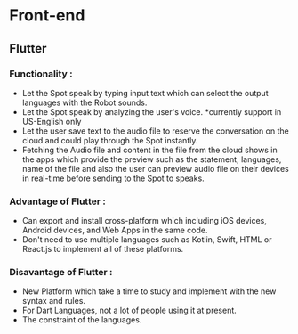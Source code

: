 # Front-end

## Flutter

### Functionality :
- Let the Spot speak by typing input text which can select the output languages with the Robot sounds.
- Let the Spot speak by analyzing the user's voice.  *currently support in US-English only
- Let the user save text to the audio file to reserve the conversation on the cloud and could play through the Spot instantly.
- Fetching the Audio file and content in the file from the cloud shows in the apps which provide the preview such as the statement, languages, name of the file and also the user can preview audio file on their devices in real-time before sending to the Spot to speaks.

### Advantage of Flutter :
- Can export and install cross-platform which including iOS devices, Android devices, and Web Apps in the same code.
- Don't need to use multiple languages such as Kotlin, Swift, HTML or React.js to implement all of these platforms. 

### Disavantage of Flutter :
- New Platform which take a time to study and implement with the new syntax and rules.
- For Dart Languages, not a lot of people using it at present.
- The constraint of the languages.  